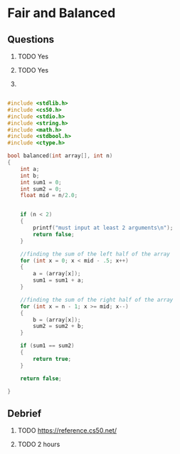# Fair and Balanced

## Questions

1. TODO
Yes

2. TODO
Yes

3.

```c

#include <stdlib.h>
#include <cs50.h>
#include <stdio.h>
#include <string.h>
#include <math.h>
#include <stdbool.h>
#include <ctype.h>

bool balanced(int array[], int n)
{
    int a;
    int b;
    int sum1 = 0;
    int sum2 = 0;
    float mid = n/2.0;


    if (n < 2)
    {
        printf("must input at least 2 arguments\n");
        return false;
    }

    //finding the sum of the left half of the array
    for (int x = 0; x < mid - .5; x++)
    {
        a = (array[x]);
        sum1 = sum1 + a;
    }

    //finding the sum of the right half of the array
    for (int x = n - 1; x >= mid; x--)
    {
        b = (array[x]);
        sum2 = sum2 + b;
    }

    if (sum1 == sum2)
    {
        return true;
    }

    return false;

}

```

## Debrief

1. TODO
https://reference.cs50.net/

2. TODO
2 hours
